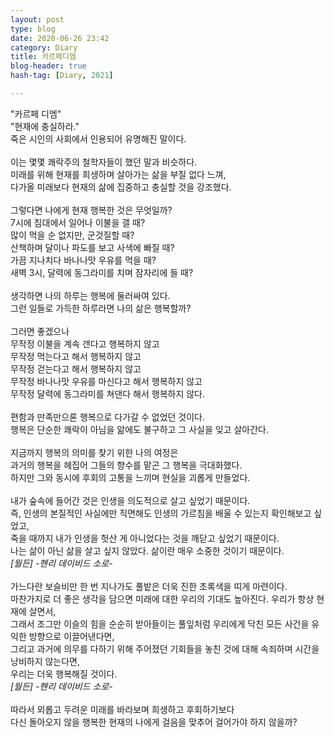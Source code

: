 ```yaml
---
layout: post
type: blog
date: 2020-06-26 23:42
category: Diary
title: 카르페디엠
blog-header: true
hash-tag: [Diary, 2021]

---
```



"카르페 디엠"<br>
"현재에 충실하라."<br>
죽은 시인의 사회에서 인용되어 유명해진 말이다.<br>
<br>
이는 몇몇 쾌락주의 철학자들이 했던 말과 비슷하다.<br>
미래를 위해 현재를 희생하며 살아가는 삶을 부질 없다 느껴,<br>
다가올 미래보다 현재의 삶에 집중하고 충실할 것을 강조했다.<br>
<br>
그렇다면 나에게 현재 행복한 것은 무엇일까?<br>
7시에 침대에서 일어나 이불을 갤 때?<br>
많이 먹을 순 없지만, 군것질할 때?<br>
산책하며 달이나 파도를 보고 사색에 빠질 때?<br>
가끔 지나치다 바나나맛 우유를 먹을 때?<br>
새벽 3시, 달력에 동그라미를 치며 잠자리에 들 때?<br>
<br>
생각하면 나의 하루는 행복에 둘러싸여 있다.<br>
그런 일들로 가득한 하루라면 나의 삶은 행복할까?<br>
<br>
그러면 좋겠으나<br>
무작정 이불을 계속 갠다고 행복하지 않고<br>
무작정 먹는다고 해서 행복하지 않고<br>
무작정 걷는다고 해서 행복하지 않고<br>
무작정 바나나맛 우유를 마신다고 해서 행복하지 않고<br>
무작정 달력에 동그라미를 쳐댄다 해서 행복하지 않다.<br>
<br>
편함과 만족만으론 행복으로 다가갈 수 없었던 것이다.<br>
행복은 단순한 쾌락이 아님을 앎에도 불구하고 그 사실을 잊고 살아간다.<br>
<br>
지금까지 행복의 의미를 찾기 위한 나의 여정은<br>
과거의 행복을 헤집어 그들의 향수를 맡곤 그 행복을 극대화했다.<br>
하지만 그와 동시에 후회의 고통을 느끼며 현실을 괴롭게 만들었다.<br>
<br>
내가 숲속에 들어간 것은 인생을 의도적으로 살고 싶었기 때문이다.<br>
즉, 인생의 본질적인 사실에만 직면해도 인생의 가르침을 배울 수 있는지 확인해보고 싶었고,<br>
죽을 때까지 내가 인생을 헛산 게 아니었다는 것을 깨닫고 싶었기 때문이다.<br>
나는 삶이 아닌 삶을 살고 싶지 않았다. 삶이란 매우 소중한 것이기 때문이다.<br>
*[월든] -헨리 데이비드 소로-*<br>
<br>
가느다란 보슬비만 한 번 지나가도 풀밭은 더욱 진한 초록색을 띠게 마련이다.<br>
마찬가지로 더 좋은 생각을 담으면 미래에 대한 우리의 기대도 높아진다. 우리가 항상 현재에 살면서,<br>
그래서 조그만 이슬의 힘을 순순히 받아들이는 풀잎처럼 우리에게 닥친 모든 사건을 유익한 방향으로 이끌어낸다면,<br>
그리고 과거에 의무를 다하기 위해 주어졌던 기회들을 놓친 것에 대해 속죄하며 시간을 낭비하지 않는다면,<br>
우리는 더욱 행복해질 것이다.<br>
*[월든] -헨리 데이비드 소로-*<br>
<br>
따라서 외롭고 두려운 미래를 바라보며 희생하고 후회하기보다<br>
다신 돌아오지 않을 행복한 현재의 나에게 걸음을 맞추어 걸어가야 하지 않을까?<br>